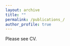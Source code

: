 ```yaml
---
layout: archive
title: ""
permalink: /publications_/
author_profile: true
---
```


Please see CV.
<!-- 
(* indicates equal contribution)

**[Certified Robustness for Large Language Models with Self-Denoising
](https://arxiv.org/abs/2307.07171)** \
**Zhen Zhang**, Guanhua Zhang, Bairu Hou, Wenqi Fan, Qing Li, Sijia Liu, Yang Zhang, Shiyu Chang \
Arxiv \
[[github](https://github.com/UCSB-NLP-Chang/SelfDenoise)]

**[Parameter-Efficient Cross-lingual Transfer Learning of Vision and Language Models via Translation-based Alignment](https://namezhenzhang.github.io/files/Parameter_Efficient_Cross_Lingual_Transfer_of_Vision_and_Language_Models_via_Translation_based_Alignment.pdf)** \
**Zhen Zhang**, Jialu Wang, Xin Eric Wang \
EMNLP 2023

**[Tool learning with foundation models]()**  \
Yujia Qin, Shengding Hu, Yankai Lin, Weize Chen, Ning Ding, Ganqu Cui, Zheni Zeng, Yufei Huang, Chaojun Xiao, Chi Han, Yi Ren Fung, Yusheng Su, Huadong Wang, Cheng Qian, Runchu Tian, Kunlun Zhu, Shihao Liang, Xingyu Shen, Bokai Xu, **Zhen Zhang**, Yining Ye, Bowen Li, Ziwei Tang, Jing Yi, Yuzhang Zhu, Zhenning Dai, Lan Yan, Xin Cong, Yaxi Lu, Weilin Zhao, Yuxiang Huang, Junxi Yan, Xu Han, Xian Sun, Dahai Li, Jason Phang, Cheng Yang, Tongshuang Wu, Heng Ji, Zhiyuan Liu, Maosong Sun. \
Arxiv

**[OpenDelta: An Open-Source Framework for Paramter-Efficient Tuning](https://arxiv.org/abs/2307.03084)** \
Shengding Hu, Ning Ding, Weilin Zhao, Xingtai Lv, **Zhen Zhang**, Zhiyuan Liu, Maosong Sun \
ACL 2023 Demo track \
[[github](https://github.com/thunlp/OpenDelta)]  

**[Sparse Structure Search for Delta Tuning](https://openreview.net/forum?id=oOte_397Q4P&referrer=%5Bthe%20profile%20of%20Zhiyuan%20Liu%5D(%2Fprofile%3Fid%3D~Zhiyuan_Liu1))** \
Shengding Hu*, **Zhen Zhang**\*, Ning Ding, Yadao Wang, Yasheng Wang, Zhiyuan Liu, Maosong Sun \
NeurIPS 2022 \
[[github](https://github.com/thunlp/S3Delta)]

-->


<!-- 
{% if author.googlescholar %}
  You can also find my articles on <u><a href="{{author.googlescholar}}">my Google Scholar profile</a>.</u>
{% endif %}

{% include base_path %}

{% for post in site.publications reversed %}
  {% include archive-single.html %}
{% endfor %} -->
